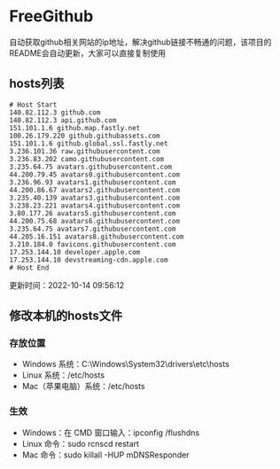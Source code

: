 # FreeGithub
自动获取github相关网站的ip地址，解决github链接不畅通的问题，该项目的README会自动更新，大家可以直接复制使用

## hosts列表
```base
# Host Start
140.82.112.3 github.com
140.82.112.3 api.github.com
151.101.1.6 github.map.fastly.net
100.26.179.220 github.githubassets.com
151.101.1.6 github.global.ssl.fastly.net
3.236.101.36 raw.githubusercontent.com
3.236.83.202 camo.githubusercontent.com
3.235.64.75 avatars.githubusercontent.com
44.200.79.45 avatars0.githubusercontent.com
3.236.96.93 avatars1.githubusercontent.com
44.200.86.67 avatars2.githubusercontent.com
3.235.40.139 avatars3.githubusercontent.com
3.238.23.221 avatars4.githubusercontent.com
3.80.177.26 avatars5.githubusercontent.com
44.200.75.68 avatars6.githubusercontent.com
3.235.64.75 avatars7.githubusercontent.com
44.205.16.151 avatars8.githubusercontent.com
3.210.184.0 favicons.githubusercontent.com
17.253.144.10 developer.apple.com
17.253.144.10 devstreaming-cdn.apple.com
# Host End
```

更新时间：2022-10-14 09:56:12

## 修改本机的hosts文件
### 存放位置
* Windows 系统：C:\Windows\System32\drivers\etc\hosts
* Linux 系统：/etc/hosts
* Mac（苹果电脑）系统：/etc/hosts

### 生效
* Windows：在 CMD 窗口输入：ipconfig /flushdns
* Linux 命令：sudo rcnscd restart
* Mac 命令：sudo killall -HUP mDNSResponder